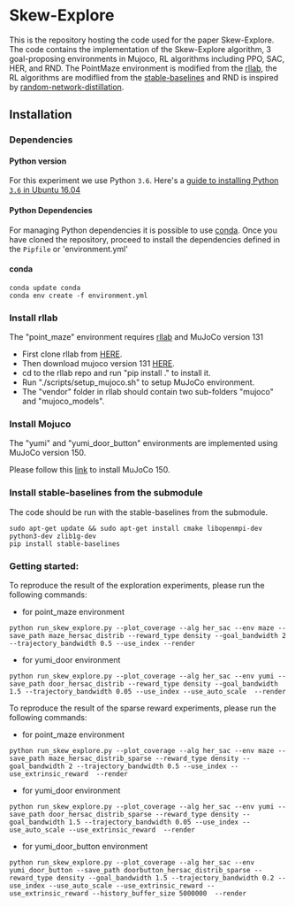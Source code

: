 # Skew-Explore

This is the repository hosting the code used for the paper Skew-Explore. The code contains the implementation of the Skew-Explore algorithm, 3 goal-proposing environments in Mujoco, RL algorithms including PPO, SAC, HER, and RND. The PointMaze environment is modified from the [rllab](https://github.com/rll/rllab), the RL algorithms are modiflied from the [stable-baselines](https://github.com/hill-a/stable-baselines) and RND is inspired by [random-network-distillation](https://github.com/openai/random-network-distillation).

## Installation

### Dependencies

#### Python version

For this experiment we use Python `3.6`. Here's a [guide to installing Python `3.6` in Ubuntu 16.04](http://ubuntuhandbook.org/index.php/2017/07/install-python-3-6-1-in-ubuntu-16-04-lts/)

#### Python Dependencies

For managing Python dependencies it is possible to use [conda](https://conda.io/en/latest/). Once you have cloned the repository, proceed to install the dependencies defined in the `Pipfile` or 'environment.yml'

#### conda

```
conda update conda
conda env create -f environment.yml
``` 

### Install rllab
The "point_maze" environment requires [rllab](https://github.com/rll/rllab) and MuJoCo version 131

+ First clone rllab from [HERE](https://github.com/rll/rllab.git).
+ Then download mujoco version 131 [HERE](https://www.roboti.us/download/mjpro131_linux.zip).
+ cd to the rllab repo and run "pip install ." to install it.
+ Run "./scripts/setup_mujoco.sh" to setup MuJoCo environment.
+ The "vendor" folder in rllab should contain two sub-folders "mujoco" and "mujoco_models". 


### Install Mojuco
The "yumi" and "yumi_door_button" environments are implemented using MuJoCo version 150.

Please follow this [link](https://github.com/openai/mujoco-py) to install MuJoCo 150.


### Install stable-baselines from the submodule
The code should be run with the stable-baselines from the submodule.
```
sudo apt-get update && sudo apt-get install cmake libopenmpi-dev python3-dev zlib1g-dev
pip install stable-baselines
``` 

### Getting started:
To reproduce the result of the exploration experiments, please run the following commands:
+ for point_maze environment
```
python run_skew_explore.py --plot_coverage --alg her_sac --env maze --save_path maze_hersac_distrib --reward_type density --goal_bandwidth 2 --trajectory_bandwidth 0.5 --use_index --render
``` 
+ for yumi_door environment
```
python run_skew_explore.py --plot_coverage --alg her_sac --env yumi --save_path door_hersac_distrib --reward_type density --goal_bandwidth 1.5 --trajectory_bandwidth 0.05 --use_index --use_auto_scale  --render
``` 


To reproduce the result of the sparse reward experiments, please run the following commands:
+ for point_maze environment
```
python run_skew_explore.py --plot_coverage --alg her_sac --env maze --save_path maze_hersac_distrib_sparse --reward_type density --goal_bandwidth 2 --trajectory_bandwidth 0.5 --use_index --use_extrinsic_reward  --render
``` 
+ for yumi_door environment
```
python run_skew_explore.py --plot_coverage --alg her_sac --env yumi --save_path door_hersac_distrib_sparse --reward_type density --goal_bandwidth 1.5 --trajectory_bandwidth 0.05 --use_index --use_auto_scale --use_extrinsic_reward  --render
``` 
+ for yumi_door_button environment
```
python run_skew_explore.py --plot_coverage --alg her_sac --env yumi_door_button --save_path doorbutton_hersac_distrib_sparse --reward_type density --goal_bandwidth 1.5 --trajectory_bandwidth 0.2 --use_index --use_auto_scale --use_extrinsic_reward --use_extrinsic_reward --history_buffer_size 5000000  --render
``` 

